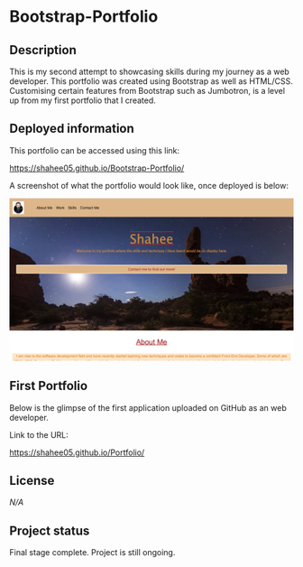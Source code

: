 # Bootstrap-Portfolio


## Description 


This is my second attempt to showcasing skills during my journey as a web developer.
This portfolio was created using Bootstrap as well as HTML/CSS. Customising certain features from Bootstrap such as Jumbotron, is a level up from my first portfolio that I created.

## Deployed information

This portfolio can be accessed using this link:

https://shahee05.github.io/Bootstrap-Portfolio/


A screenshot of what the portfolio would look like, once deployed is below:

<img src="images/Screenshot 2023-02-18 at 18.02.56.png" alt text="screenshot">


<br>

## First Portfolio

Below is the glimpse of the first application uploaded on GitHub as an web developer.

Link to the URL:

https://shahee05.github.io/Portfolio/



## License 

*N/A*

## Project status

Final stage complete. Project is still ongoing.